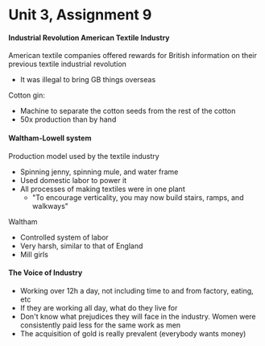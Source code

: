 # Unit 3, Assignment 9

#### Industrial Revolution American Textile Industry
American textile companies offered rewards for British information on their previous textile industrial revolution
- It was illegal to bring GB things overseas

Cotton gin:
- Machine to separate the cotton seeds from the rest of the cotton
- 50x production than by hand

#### Waltham-Lowell system
Production model used by the textile industry
- Spinning jenny, spinning mule, and water frame
- Used domestic labor to power it
- All processes of making textiles were in one plant
	- "To encourage verticality, you may now build stairs, ramps, and walkways"

Waltham
- Controlled system of labor
- Very harsh, similar to that of England
- Mill girls

#### The Voice of Industry
- Working over 12h a day, not including time to and from factory, eating, etc
- If they are working all day, what do they live for
- Don't know what prejudices they will face in the industry. Women were consistently paid less for the same work as men
- The acquisition of gold is really prevalent (everybody wants money)
